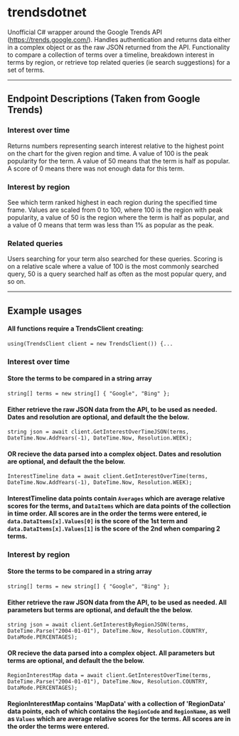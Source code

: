 trendsdotnet
======

Unofficial C# wrapper around the Google Trends API (https://trends.google.com/). Handles authentication and returns data either in a complex object or as the raw JSON returned from the API. 
Functionality to compare a collection of terms over a timeline, breakdown interest in terms by region, or retrieve top related queries (ie search suggestions) for a set of terms.

---

Endpoint Descriptions (Taken from Google Trends)
------

### __Interest over time__

Returns numbers representing search interest relative to the highest point on the chart for the given region and time. A value of 100 is the peak popularity for the term. A value of 50 means that the term is half as popular. A score of 0 means there was not enough data for this term.

### __Interest by region__

See which term ranked highest in each region during the specified time frame. Values are scaled from 0 to 100, where 100 is the region with peak popularity, a value of 50 is the region where the term is half as popular, and a value of 0 means that term was less than 1% as popular as the peak.

### __Related queries__

Users searching for your term also searched for these queries. Scoring is on a relative scale where a value of 100 is the most commonly searched query, 50 is a query searched half as often as the most popular query, and so on.

---

Example usages
------


#### All functions require a TrendsClient creating:
`using(TrendsClient client = new TrendsClient()) {...`


### __Interest over time__

#### Store the terms to be compared in a string array
`string[] terms = new string[] { "Google", "Bing" };`

#### Either retrieve the raw JSON data from the API, to be used as needed. Dates and resolution are optional, and default the the below.
`string json = await client.GetInterestOverTimeJSON(terms, DateTime.Now.AddYears(-1), DateTime.Now, Resolution.WEEK);`

#### OR recieve the data parsed into a complex object. Dates and resolution are optional, and default the the below.
`InterestTimeline data = await client.GetInterestOverTime(terms, DateTime.Now.AddYears(-1), DateTime.Now, Resolution.WEEK);`
#### InterestTimeline data points contain `Averages` which are average relative scores for the terms, and `DataItems` which are data points of the collection in time order. All scores are in the order the terms were entered, ie `data.DataItems[x].Values[0]` is the score of the 1st term and `data.DataItems[x].Values[1]` is the score of the 2nd when comparing 2 terms.


### __Interest by region__

#### Store the terms to be compared in a string array
`string[] terms = new string[] { "Google", "Bing" };`

#### Either retrieve the raw JSON data from the API, to be used as needed. All parameters but terms are optional, and default the the below.
`string json = await client.GetInterestByRegionJSON(terms, DateTime.Parse("2004-01-01"), DateTime.Now, Resolution.COUNTRY, DataMode.PERCENTAGES);`

#### OR recieve the data parsed into a complex object. All parameters but terms are optional, and default the the below.
`RegionInterestMap data = await client.GetInterestOverTime(terms, DateTime.Parse("2004-01-01"), DateTime.Now, Resolution.COUNTRY, DataMode.PERCENTAGES);`
#### RegionInterestMap contains 'MapData' with a collection of 'RegionData' data points, each of which contains the `RegionCode` and `RegionName`, as well as `Values` which are average relative scores for the terms. All scores are in the order the terms were entered.
